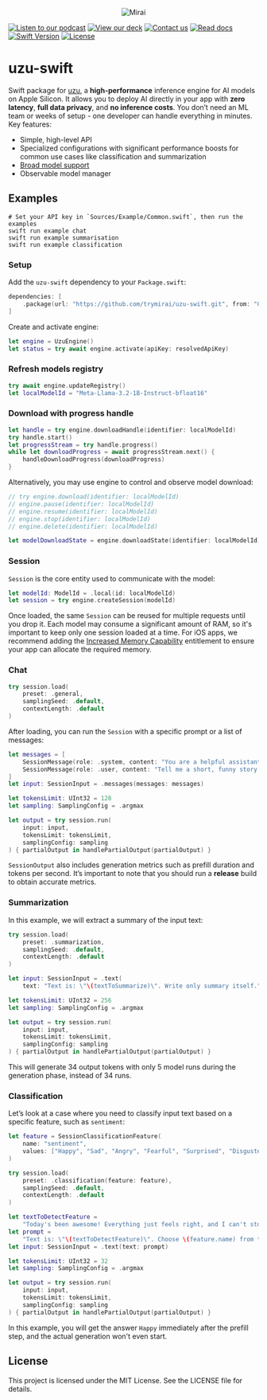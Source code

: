 <p align="center">
  <picture>
    <img alt="Mirai" src="https://artifacts.trymirai.com/social/github/uzu-swift-header.jpg" style="max-width: 100%;">
  </picture>
</p>

<a href="https://artifacts.trymirai.com/social/about_us.mp3"><img src="https://img.shields.io/badge/Listen-Podcast-red" alt="Listen to our podcast"></a>
<a href="https://docsend.com/v/76bpr/mirai2025"><img src="https://img.shields.io/badge/View-Deck-red" alt="View our deck"></a>
<a href="mailto:alexey@getmirai.co,dima@getmirai.co,aleksei@getmirai.co?subject=Interested%20in%20Mirai"><img src="https://img.shields.io/badge/Send-Email-green" alt="Contact us"></a>
<a href="https://docs.trymirai.com/components/inference-engine"><img src="https://img.shields.io/badge/Read-Docs-blue" alt="Read docs"></a>
[![Swift Version](https://img.shields.io/badge/Swift-5.9-blue)](https://swift.org)
[![License](https://img.shields.io/badge/License-MIT-blue)](LICENSE)

# uzu-swift

Swift package for [uzu](https://github.com/trymirai/uzu), a **high-performance** inference engine for AI models on Apple Silicon. It allows you to deploy AI directly in your app with **zero latency**, **full data privacy**, and **no inference costs**. You don’t need an ML team or weeks of setup - one developer can handle everything in minutes. Key features:

- Simple, high-level API
- Specialized configurations with significant performance boosts for common use cases like classification and summarization
- [Broad model support](https://trymirai.com/models)
- Observable model manager

## Examples

```shell
# Set your API key in `Sources/Example/Common.swift`, then run the examples
swift run example chat
swift run example summarisation
swift run example classification
```

### Setup

Add the `uzu-swift` dependency to your `Package.swift`:

```swift
dependencies: [
    .package(url: "https://github.com/trymirai/uzu-swift.git", from: "0.1.14")
]
```

Create and activate engine:

```swift
let engine = UzuEngine()
let status = try await engine.activate(apiKey: resolvedApiKey)
```

### Refresh models registry

```swift
try await engine.updateRegistry()
let localModelId = "Meta-Llama-3.2-1B-Instruct-bfloat16"
```

### Download with progress handle

```swift
let handle = try engine.downloadHandle(identifier: localModelId)
try handle.start()
let progressStream = try handle.progress()
while let downloadProgress = await progressStream.next() {
    handleDownloadProgress(downloadProgress)
}
```

Alternatively, you may use engine to control and observe model download:

```swift
// try engine.download(identifier: localModelId)
// engine.pause(identifier: localModelId)
// engine.resume(identifier: localModelId)
// engine.stop(identifier: localModelId)
// engine.delete(identifier: localModelId)

let modelDownloadState = engine.downloadState(identifier: localModelId)
```

### Session

`Session` is the core entity used to communicate with the model:

```swift
let modelId: ModelId = .local(id: localModelId)
let session = try engine.createSession(modelId)
```

Once loaded, the same `Session` can be reused for multiple requests until you drop it. Each model may consume a significant amount of RAM, so it's important to keep only one session loaded at a time. For iOS apps, we recommend adding the [Increased Memory Capability](https://developer.apple.com/documentation/bundleresources/entitlements/com.apple.developer.kernel.increased-memory-limit) entitlement to ensure your app can allocate the required memory.

### Chat

```swift
try session.load(
    preset: .general,
    samplingSeed: .default,
    contextLength: .default
)
```

After loading, you can run the `Session` with a specific prompt or a list of messages:

```swift
let messages = [
    SessionMessage(role: .system, content: "You are a helpful assistant."),
    SessionMessage(role: .user, content: "Tell me a short, funny story about a robot."),
]
let input: SessionInput = .messages(messages: messages)
```

```swift
let tokensLimit: UInt32 = 128
let sampling: SamplingConfig = .argmax
```

```swift
let output = try session.run(
    input: input,
    tokensLimit: tokensLimit,
    samplingConfig: sampling
) { partialOutput in handlePartialOutput(partialOutput) }
```

`SessionOutput` also includes generation metrics such as prefill duration and tokens per second. It’s important to note that you should run a **release** build to obtain accurate metrics.

### Summarization

In this example, we will extract a summary of the input text:

```swift
try session.load(
    preset: .summarization,
    samplingSeed: .default,
    contextLength: .default
)
```

```swift
let input: SessionInput = .text(
    text: "Text is: \"\(textToSummarize)\". Write only summary itself.")
```

```swift
let tokensLimit: UInt32 = 256
let sampling: SamplingConfig = .argmax
```

```swift
let output = try session.run(
    input: input,
    tokensLimit: tokensLimit,
    samplingConfig: sampling
) { partialOutput in handlePartialOutput(partialOutput) }
```

This will generate 34 output tokens with only 5 model runs during the generation phase, instead of 34 runs.

### Classification

Let’s look at a case where you need to classify input text based on a specific feature, such as `sentiment`:

```swift
let feature = SessionClassificationFeature(
    name: "sentiment",
    values: ["Happy", "Sad", "Angry", "Fearful", "Surprised", "Disgusted"]
)
```

```swift
try session.load(
    preset: .classification(feature: feature),
    samplingSeed: .default,
    contextLength: .default
)
```

```swift
let textToDetectFeature =
    "Today's been awesome! Everything just feels right, and I can't stop smiling."
let prompt =
    "Text is: \"\(textToDetectFeature)\". Choose \(feature.name) from the list: \(feature.values.joined(separator: ", ")). Answer with one word. Don't add a dot at the end."
let input: SessionInput = .text(text: prompt)
```

```swift
let tokensLimit: UInt32 = 32
let sampling: SamplingConfig = .argmax
```

```swift
let output = try session.run(
    input: input,
    tokensLimit: tokensLimit,
    samplingConfig: sampling
) { partialOutput in handlePartialOutput(partialOutput) }
```

In this example, you will get the answer `Happy` immediately after the prefill step, and the actual generation won't even start.

## License

This project is licensed under the MIT License. See the LICENSE file for details.


